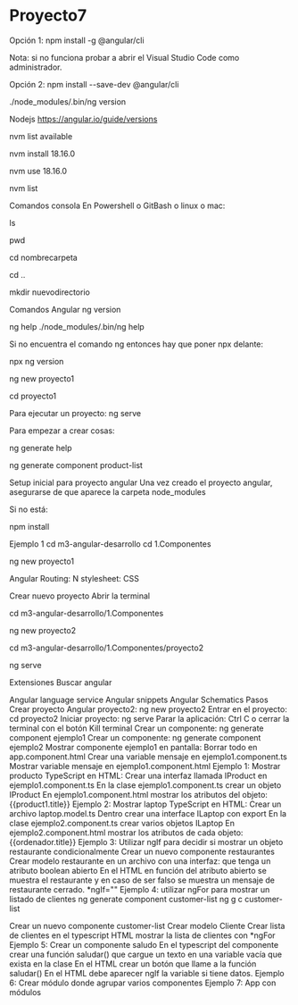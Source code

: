 # Proyecto7

Opción 1:
npm install -g @angular/cli

Nota: si no funciona probar a abrir el Visual Studio Code como administrador.

Opción 2:
npm install --save-dev @angular/cli

./node_modules/.bin/ng version

Nodejs
https://angular.io/guide/versions

nvm list available

nvm install 18.16.0

nvm use 18.16.0

nvm list

Comandos consola
En Powershell o GitBash o linux o mac:

ls

pwd

cd nombrecarpeta

cd ..

mkdir nuevodirectorio

Comandos Angular
ng version

ng help ./node_modules/.bin/ng help

Si no encuentra el comando ng entonces hay que poner npx delante:

npx ng version

ng new proyecto1

cd proyecto1

Para ejecutar un proyecto: ng serve

Para empezar a crear cosas:

ng generate help

ng generate component product-list

Setup inicial para proyecto angular
Una vez creado el proyecto angular, asegurarse de que aparece la carpeta node_modules

Si no está:

npm install

Ejemplo 1
cd m3-angular-desarrollo cd 1.Componentes

ng new proyecto1

Angular Routing: N stylesheet: CSS

Crear nuevo proyecto
Abrir la terminal

cd m3-angular-desarrollo/1.Componentes

ng new proyecto2

cd m3-angular-desarrollo/1.Componentes/proyecto2

ng serve

Extensiones
Buscar angular

Angular language service
Angular snippets
Angular Schematics
Pasos
Crear proyecto Angular proyecto2: ng new proyecto2
Entrar en el proyecto: cd proyecto2
Iniciar proyecto: ng serve
Parar la aplicación: Ctrl C o cerrar la terminal con el botón Kill terminal
Crear un componente: ng generate component ejemplo1
Crear un componente: ng generate component ejemplo2
Mostrar componente ejemplo1 en pantalla:
Borrar todo en app.component.html
<app-ejemplo1></app-ejemplo1>
<app-ejemplo2></app-ejemplo2>
Crear una variable mensaje en ejemplo1.component.ts
Mostrar variable mensaje en ejemplo1.component.html
Ejemplo 1: Mostrar producto TypeScript en HTML:
Crear una interfaz llamada IProduct en ejemplo1.component.ts
En la clase ejemplo1.component.ts crear un objeto IProduct
En ejemplo1.component.html mostrar los atributos del objeto: {{product1.title}}
Ejemplo 2: Mostrar laptop TypeScript en HTML:
Crear un archivo laptop.model.ts
Dentro crear una interface ILaptop con export
En la clase ejemplo2.component.ts crear varios objetos ILaptop
En ejemplo2.component.html mostrar los atributos de cada objeto: {{ordenador.title}}
Ejemplo 3: Utilizar ngIf para decidir si mostrar un objeto restaurante condicionalmente
Crear un nuevo componente restaurantes
Crear modelo restaurante en un archivo con una interfaz: que tenga un atributo boolean abierto
En el HTML en función del atributo abierto se muestra el restaurante y en caso de ser falso se muestra un mensaje de restaurante cerrado. *ngIf=""
Ejemplo 4: utilizar ngFor para mostrar un listado de clientes
ng generate component customer-list ng g c customer-list

Crear un nuevo componente customer-list
Crear modelo Cliente
Crear lista de clientes en el typescript
HTML mostrar la lista de clientes con *ngFor
Ejemplo 5:
Crear un componente saludo
En el typescript del componente crear una función saludar() que cargue un texto en una variable vacía que exista en la clase
En el HTML crear un botón que llame a la función saludar()
En el HTML debe aparecer ngIf la variable si tiene datos.
Ejemplo 6: Crear módulo donde agrupar varios componentes
Ejemplo 7: App con módulos